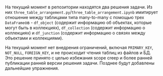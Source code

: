 На текущий момент в репозитории находятся два решения задачи. Из них `three_table_arrangement.py`/`three_table_arrangement.ipynb` имитирует отношение между таблицами типа many-to-many с помощью трех `DataFrame`ов - `df_object` (содержит информацию об объектах, которые могут быть в коллекциях), `df_collection` (содержит информацию о коллекциях) и `df_junction` (содержит информацию о связях между объектами и коллекциями).

На текущий момент нет внедрения ограничений, включая `PRIMARY_KEY`, `NOT_NULL`, `FOREIGN_KEY`, и не происходит чтения таблиц из файлов и БД. Это решение принято с целью избежания scope creep и более ранней публикации ранней версии решения задачи. Позднее будут добавлены дальнейшие упражнения.
